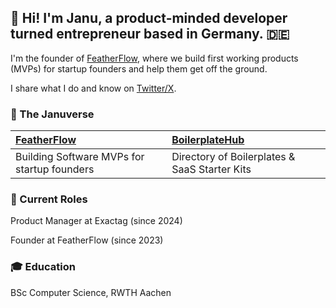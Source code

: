 ## 👋 Hi! I'm Janu, a product-minded developer turned entrepreneur based in Germany. 🇩🇪

I'm the founder of [FeatherFlow](http://feather-flow.com/), where we build first working products (MVPs) for startup founders and help them get off the ground.

I share what I do and know on [Twitter/X](https://twitter.com/JanuBuilds).

### 🌌 The Januverse
| [FeatherFlow](https://feather-flow.com) | [BoilerplateHub](https://boilerplatehub.com) |
|:---------------------------------------|:-------------------------------------------|
| Building Software MVPs for startup founders | Directory of Boilerplates & SaaS Starter Kits |

### 🧳 Current Roles
Product Manager at Exactag (since 2024)

Founder at FeatherFlow (since 2023)

### 🎓 Education
BSc Computer Science, RWTH Aachen
